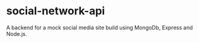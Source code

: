 # social-network-api
A backend for a mock social media site build using MongoDb, Express and Node.js.
